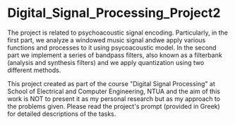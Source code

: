 # Digital_Signal_Processing_Project2

The project is related to psychoacoustic signal encoding. Particularly, in the first part, we analyze a windowed music signal andwe apply various functions and processes to it using psycoacoustic model. In the second part we implement a series of bandpass filters, also known as a filterbank (analysis and synthesis filters) and we apply quantization using two different methods.

This project created as part of the course "Digital Signal Processing" at School of Electrical and Computer Engineering, NTUA and the aim of this work is NOT to present it as my personal research but as my approach to the problems given. Please read the project's prompt (provided in Greek) for detailed descriptions of the tasks.

